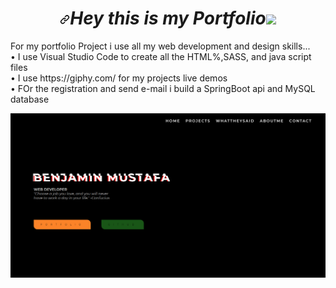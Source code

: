 <h1 align="center"><a id="user-content-stay-awesome" class="anchor" aria-hidden="true" href="#stay-awesome"><svg class="octicon octicon-link" viewBox="0 0 16 16" version="1.1" width="16" height="16" aria-hidden="true"><path fill-rule="evenodd" d="M7.775 3.275a.75.75 0 001.06 1.06l1.25-1.25a2 2 0 112.83 2.83l-2.5 2.5a2 2 0 01-2.83 0 .75.75 0 00-1.06 1.06 3.5 3.5 0 004.95 0l2.5-2.5a3.5 3.5 0 00-4.95-4.95l-1.25 1.25zm-4.69 9.64a2 2 0 010-2.83l2.5-2.5a2 2 0 012.83 0 .75.75 0 001.06-1.06 3.5 3.5 0 00-4.95 0l-2.5 2.5a3.5 3.5 0 004.95 4.95l1.25-1.25a.75.75 0 00-1.06-1.06l-1.25 1.25a2 2 0 01-2.83 0z"></path></svg></a><i>Hey this is my Portfolio<a target="_blank" rel="noopener noreferrer" href="https://raw.githubusercontent.com/MartinHeinz/MartinHeinz/master/wave.gif"><img src="https://raw.githubusercontent.com/MartinHeinz/MartinHeinz/master/wave.gif" width="30px" style="max-width:100%;"></a></i></h1>

<p>
 For my portfolio Project i use all my web development and design skills...
  <br>
 &#8226; I use Visual Studio Code to create all the HTML%,SASS, and java script files
  <br>
 &#8226; I use https://giphy.com/ for my projects live demos
<br>
 &#8226; FOr the registration and send e-mail i build a SpringBoot api and MySQL database 
</p>



<p><a target="_blank" rel="noopener noreferrer" href="https://github.com/BenjaminMustafa/Portfolio/blob/master/img/Portfolio.png">
<img src="https://github.com/BenjaminMustafa/Portfolio/blob/master/img/Portfolio.png" alt="Profile picture" title="Profile picture" style="max-width:100%;">
</a></p>
